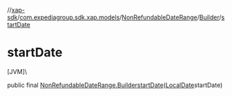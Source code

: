 //[xap-sdk](../../../../index.md)/[com.expediagroup.sdk.xap.models](../../index.md)/[NonRefundableDateRange](../index.md)/[Builder](index.md)/[startDate](start-date.md)

# startDate

[JVM]\

public final [NonRefundableDateRange.Builder](index.md)[startDate](start-date.md)([LocalDate](https://docs.oracle.com/javase/8/docs/api/java/time/LocalDate.html)startDate)
